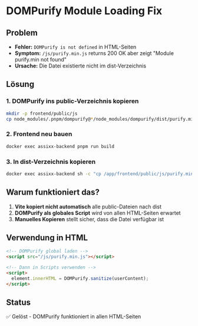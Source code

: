 # DOMPurify Module Loading Fix

## Problem
- **Fehler:** `DOMPurify is not defined` in HTML-Seiten
- **Symptom:** `/js/purify.min.js` returns 200 OK aber zeigt "Module purify.min not found"
- **Ursache:** Die Datei existierte nicht im dist-Verzeichnis

## Lösung

### 1. DOMPurify ins public-Verzeichnis kopieren
```bash
mkdir -p frontend/public/js
cp node_modules/.pnpm/dompurify@*/node_modules/dompurify/dist/purify.min.js frontend/public/js/
```

### 2. Frontend neu bauen
```bash
docker exec assixx-backend pnpm run build
```

### 3. In dist-Verzeichnis kopieren
```bash
docker exec assixx-backend sh -c "cp /app/frontend/public/js/purify.min.js /app/frontend/dist/js/"
```

## Warum funktioniert das?

1. **Vite kopiert nicht automatisch** alle public-Dateien nach dist
2. **DOMPurify als globales Script** wird von allen HTML-Seiten erwartet
3. **Manuelles Kopieren** stellt sicher, dass die Datei verfügbar ist

## Verwendung in HTML

```html
<!-- DOMPurify global laden -->
<script src="/js/purify.min.js"></script>

<!-- Dann in Scripts verwenden -->
<script>
  element.innerHTML = DOMPurify.sanitize(userContent);
</script>
```

## Status
✅ Gelöst - DOMPurify funktioniert in allen HTML-Seiten